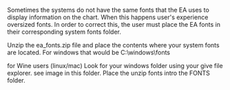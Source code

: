 Sometimes the systems do not have the same fonts that the EA uses to display information on the chart.
When this happens user's experience oversized fonts.  In order to correct this, the user must place
the EA fonts in their corresponding system fonts folder.

Unzip the ea_fonts.zip file and place the contents where your system fonts are located.
For windows that would be C:\windows\fonts

for Wine users (linux/mac) Look for your windows folder using your give file explorer.
see image in this folder.  Place the unzip fonts intro the FONTS folder.
